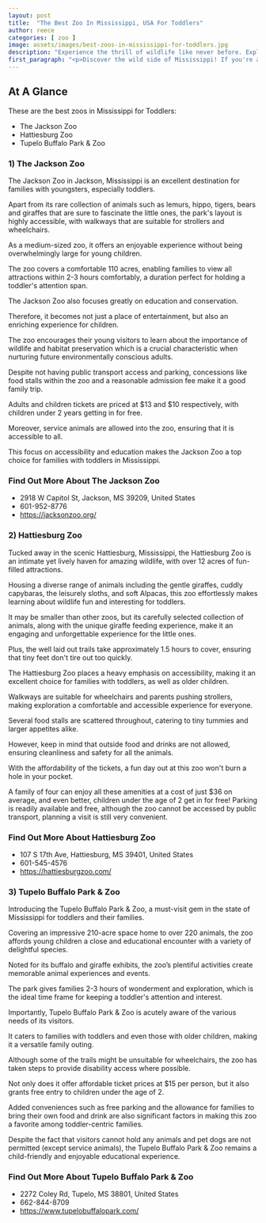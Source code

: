```yaml
---
layout: post
title:  "The Best Zoo In Mississippi, USA For Toddlers"
author: reece
categories: [ zoo ]
image: assets/images/best-zoos-in-mississippi-for-toddlers.jpg
description: "Experience the thrill of wildlife like never before. Explore our pick of the best zoos in Mississippi, featuring engaging exhibits, conservation efforts, and educational programs suitable for all ages. A must-read for every animal and nature enthusiast!"
first_paragraph: "<p>Discover the wild side of Mississippi! If you're a parent of a toddler and live in or are planning to visit the Magnolia State, this blog is an absolute safari treasure trove.</p><p>Whether you wish to spark an early interest in wildlife or just want to create unforgettable experiences for your little one, zoos can be a magical place for toddlers.</p><p>Let’s take a journey into the untamed realms of Mississippi, showcasing some of its best zoos which are not only safe and educational but also packed with fun-filled features sure to captivate your toddlers' curious eyes and minds.</p><p>Buckle up for an adventure that will leave tiny footprints and big impressions!</p>"
---
```


<div class="overview" markdown="1"> 

## At A Glance

These are the best zoos in Mississippi for Toddlers:

- The Jackson Zoo
- Hattiesburg Zoo
- Tupelo Buffalo Park & Zoo


</div>


### 1) The Jackson Zoo

The Jackson Zoo in Jackson, Mississippi is an excellent destination for families with youngsters, especially toddlers. 

Apart from its rare collection of animals such as lemurs, hippo, tigers, bears and giraffes that are sure to fascinate the little ones, the park's layout is highly accessible, with walkways that are suitable for strollers and wheelchairs. 

As a medium-sized zoo, it offers an enjoyable experience without being overwhelmingly large for young children. 

The zoo covers a comfortable 110 acres, enabling families to view all attractions within 2-3 hours comfortably, a duration perfect for holding a toddler's attention span.

The Jackson Zoo also focuses greatly on education and conservation. 

Therefore, it becomes not just a place of entertainment, but also an enriching experience for children. 

The zoo encourages their young visitors to learn about the importance of wildlife and habitat preservation which is a crucial characteristic when nurturing future environmentally conscious adults. 

Despite not having public transport access and parking, concessions like food stalls within the zoo and a reasonable admission fee make it a good family trip. 

Adults and children tickets are priced at $13 and $10 respectively, with children under 2 years getting in for free. 

Moreover, service animals are allowed into the zoo, ensuring that it is accessible to all. 

This focus on accessibility and education makes the Jackson Zoo a top choice for families with toddlers in Mississippi.


<div class="find-out-more" markdown="1">

### Find Out More About The Jackson Zoo

- 2918 W Capitol St, Jackson, MS 39209, United States
- 601-952-8776
- https://jacksonzoo.org/


</div>


### 2) Hattiesburg Zoo

Tucked away in the scenic Hattiesburg, Mississippi, the Hattiesburg Zoo is an intimate yet lively haven for amazing wildlife, with over 12 acres of fun-filled attractions. 

Housing a diverse range of animals including the gentle giraffes, cuddly capybaras, the leisurely sloths, and soft Alpacas, this zoo effortlessly makes learning about wildlife fun and interesting for toddlers. 

It may be smaller than other zoos, but its carefully selected collection of animals, along with the unique giraffe feeding experience, make it an engaging and unforgettable experience for the little ones. 

Plus, the well laid out trails take approximately 1.5 hours to cover, ensuring that tiny feet don't tire out too quickly. 



The Hattiesburg Zoo places a heavy emphasis on accessibility, making it an excellent choice for families with toddlers, as well as older children. 

Walkways are suitable for wheelchairs and parents pushing strollers, making exploration a comfortable and accessible experience for everyone. 

Several food stalls are scattered throughout, catering to tiny tummies and larger appetites alike. 

However, keep in mind that outside food and drinks are not allowed, ensuring cleanliness and safety for all the animals. 

With the affordability of the tickets, a fun day out at this zoo won't burn a hole in your pocket. 

A family of four can enjoy all these amenities at a cost of just $36 on average, and even better, children under the age of 2 get in for free! Parking is readily available and free, although the zoo cannot be accessed by public transport, planning a visit is still very convenient.


<div class="find-out-more" markdown="1">

### Find Out More About Hattiesburg Zoo

- 107 S 17th Ave, Hattiesburg, MS 39401, United States
- 601-545-4576
- https://hattiesburgzoo.com/


</div>


### 3) Tupelo Buffalo Park & Zoo

Introducing the Tupelo Buffalo Park & Zoo, a must-visit gem in the state of Mississippi for toddlers and their families. 

Covering an impressive 210-acre space home to over 220 animals, the zoo affords young children a close and educational encounter with a variety of delightful species. 

Noted for its buffalo and giraffe exhibits, the zoo’s plentiful activities create memorable animal experiences and events. 

The park gives families 2-3 hours of wonderment and exploration, which is the ideal time frame for keeping a toddler's attention and interest.

Importantly, Tupelo Buffalo Park & Zoo is acutely aware of the various needs of its visitors. 

It caters to families with toddlers and even those with older children, making it a versatile family outing. 

Although some of the trails might be unsuitable for wheelchairs, the zoo has taken steps to provide disability access where possible. 

Not only does it offer affordable ticket prices at $15 per person, but it also grants free entry to children under the age of 2. 

Added conveniences such as free parking and the allowance for families to bring their own food and drink are also significant factors in making this zoo a favorite among toddler-centric families. 

Despite the fact that visitors cannot hold any animals and pet dogs are not permitted (except service animals), the Tupelo Buffalo Park & Zoo remains a child-friendly and enjoyable educational experience.


<div class="find-out-more" markdown="1">

### Find Out More About Tupelo Buffalo Park & Zoo

- 2272 Coley Rd, Tupelo, MS 38801, United States
- 662-844-8709
- https://www.tupelobuffalopark.com/


</div>

